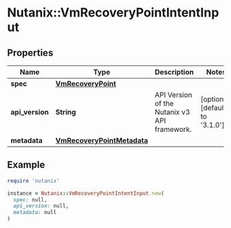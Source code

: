 # Nutanix::VmRecoveryPointIntentInput

## Properties

| Name | Type | Description | Notes |
| ---- | ---- | ----------- | ----- |
| **spec** | [**VmRecoveryPoint**](VmRecoveryPoint.md) |  |  |
| **api_version** | **String** | API Version of the Nutanix v3 API framework. | [optional][default to &#39;3.1.0&#39;] |
| **metadata** | [**VmRecoveryPointMetadata**](VmRecoveryPointMetadata.md) |  |  |

## Example

```ruby
require 'nutanix'

instance = Nutanix::VmRecoveryPointIntentInput.new(
  spec: null,
  api_version: null,
  metadata: null
)
```

